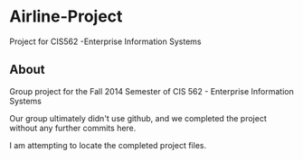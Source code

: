 # Airline-Project

Project for CIS562 -Enterprise Information Systems

## About

Group project for the Fall 2014 Semester of CIS 562 - Enterprise Information Systems

Our group ultimately didn't use github, and we completed the project without any further commits here.

I am attempting to locate the completed project files.